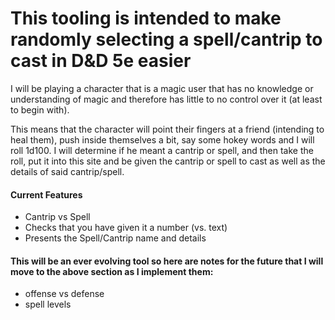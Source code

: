 <h1>This tooling is intended to make randomly selecting a spell/cantrip to cast in D&D 5e easier</h1>

<p>I will be playing a character that is a magic user that has no knowledge or understanding of magic and therefore has little to no control over it (at least to begin with).</p>

<p>This means that the character will point their fingers at a friend (intending to heal them), push inside themselves a bit, say some hokey words and I will roll 1d100. I will determine if he meant a cantrip or spell, and then take the roll, put it into this site and be given the cantrip or spell to cast as well as the details of said cantrip/spell.</p>

<h4>Current Features</h4>
<ul>
 <li>Cantrip vs Spell</li>
 <li>Checks that you have given it a number (vs. text)</li>
 <li>Presents the Spell/Cantrip name and details</li>
</ul>

<h4>This will be an ever evolving tool so here are notes for the future that I will move to the above section as I implement them:</h4>
<ul>
 <li>offense vs defense</li>
 <li>spell levels</li>
</ul>
